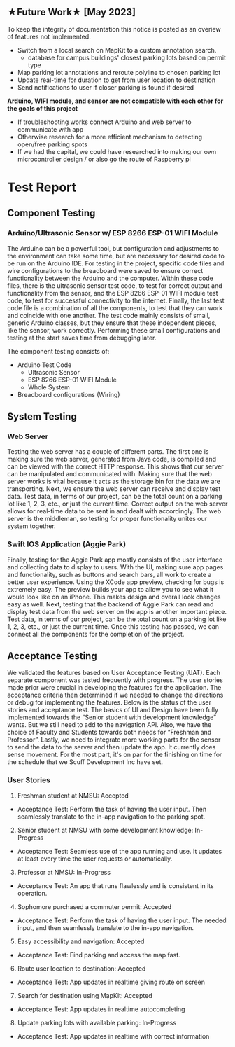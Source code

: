 ## ★Future Work★ [May 2023]
To keep the integrity of documentation this notice is posted as an overiew of features not implemented.

* Switch from a local search on MapKit to a custom annotation search. 
    * database for campus buildings' closest parking lots based on permit type
* Map parking lot annotations and reroute polyline to chosen parking lot 
* Update real-time for duration to get from user location to destination 
* Send notifications to user if closer parking is found if desired 

**Arduino, WIFI module, and sensor are not compatible with each other for the goals of this project**
* If troubleshooting works connect Arduino and web server to communicate with app 
* Otherwise research for a more efficient mechanism to detecting open/free parking spots
* If we had the capital, we could have researched into making our own microcontroller design / or also go the route of Raspberry pi

# Test Report

## Component Testing
### Arduino/Ultrasonic Sensor w/ ESP 8266 ESP-01 WIFI Module
The Arduino can be a powerful tool, but configuration and adjustments to the environment can take some time, but are necessary for desired code to be run on the Arduino IDE. For testing in the project, specific code files and wire configurations to the breadboard were saved to ensure correct functionality between the Arduino and the computer. Within these code files, there is the ultrasonic sensor test code, to test for correct output and functionality from the sensor, and the ESP 8266 ESP-01 WIFI module test code, to test for successful connectivity to the internet. Finally, the last test code file is a combination of all the components, to test that they can work and coincide with one another. The test code mainly consists of small, generic Arduino classes, but they ensure that these independent pieces, like the sensor, work correctly. Performing these small configurations and testing at the start saves time from debugging later. 

The component testing consists of:
* Arduino Test Code
    * Ultrasonic Sensor
    * ESP 8266 ESP-01 WIFI Module
    * Whole System 
* Breadboard configurations (Wiring)

## System Testing
### Web Server
Testing the web server has a couple of different parts. The first one is making sure the web server, generated from Java code, is compiled and can be viewed with the correct HTTP response. This shows that our server can be manipulated and communicated with. Making sure that the web server works is vital because it acts as the storage bin for the data we are transporting. Next, we ensure the web server can receive and display test data. Test data, in terms of our project, can be the total count on a parking lot like 1, 2, 3, etc., or just the current time. Correct output on the web server allows for real-time data to be sent in and dealt with accordingly. The web server is the middleman, so testing for proper functionality unites our system together. 

### Swift IOS Application (Aggie Park)
Finally, testing for the Aggie Park app mostly consists of the user interface and collecting data to display to users. With the UI, making sure app pages and functionality, such as buttons and search bars, all work to create a better user experience. Using the XCode app preview, checking for bugs is extremely easy. The preview builds your app to allow you to see what it would look like on an iPhone. This makes design and overall look changes easy as well. Next, testing that the backend of Aggie Park can read and display test data from the web server on the app is another important piece. Test data, in terms of our project, can be the total count on a parking lot like 1, 2, 3, etc., or just the current time. Once this testing has passed, we can connect all the components for the completion of the project. 

## Acceptance Testing
We validated the features based on User Acceptance Testing (UAT). Each separate component was tested frequently with progress. The user stories made prior were crucial in developing the features for the application. The acceptance criteria then determined if we needed to change the directions or debug for implementing the features. Below is the status of the user stories and acceptance test. The basics of UI and Design have been fully implemented towards the “Senior student with development knowledge” wants. But we still need to add to the navigation API. Also, we have the choice of Faculty and Students towards both needs for “Freshman and Professor”. Lastly, we need to integrate more working parts for the sensor to send the data to the server and then update the app. It currently does sense movement. For the most part, it's on par for the finishing on time for the schedule that we Scuff Development Inc have set.  


### User Stories
1. Freshman student at NMSU: Accepted
- Acceptance Test: Perform the task of having the user input. Then seamlessly translate to the in-app navigation to the parking spot.

2. Senior student at NMSU with some development knowledge: In-Progress
- Acceptance Test: Seamless use of the app running and use. It updates at least every time the user requests or automatically.

3. Professor at NMSU: In-Progress
- Acceptance Test: An app that runs flawlessly and is consistent in its operation.

4. Sophomore purchased a commuter permit: Accepted
- Acceptance Test: Perform the task of having the user input. The needed input, and then seamlessly translate to the in-app navigation.

5. Easy accessibility and navigation: Accepted
- Acceptance Test: Find parking and access the map fast.

6. Route user location to destination: Accepted
- Acceptance Test: App updates in realtime giving route on screen

7. Search for destination using MapKit: Accepted 	
- Acceptance Test: App updates in realtime autocompleting

8. Update parking lots with available parking: In-Progress
- Acceptance Test: App updates in realtime with correct information 

